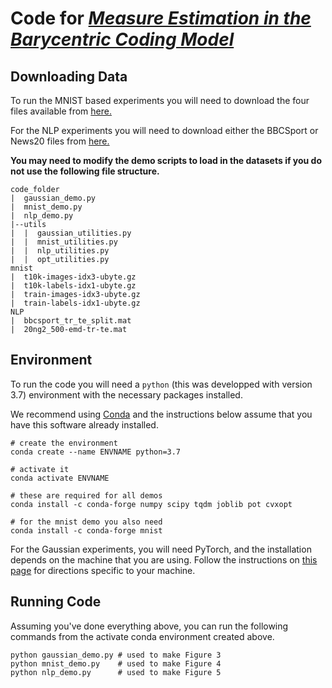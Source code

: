 # Code for [*Measure Estimation in the Barycentric Coding Model*](https://arxiv.org/abs/2201.12195)

## Downloading Data

To run the MNIST based experiments you will need to download the four files available from [here.](http://yann.lecun.com/exdb/mnist/)

For the NLP experiments you will need to download either the BBCSport or News20 files from [here.](https://www.dropbox.com/sh/nf532hddgdt68ix/AABGLUiPRyXv6UL2YAcHmAFqa?dl=0)

**You may need to modify the demo scripts to load in the datasets if you do not use the following file structure.**

```
code_folder
|  gaussian_demo.py 
|  mnist_demo.py
|  nlp_demo.py
|--utils
|  |  gaussian_utilities.py
|  |  mnist_utilities.py
|  |  nlp_utilities.py
|  |  opt_utilities.py
mnist
|  t10k-images-idx3-ubyte.gz
|  t10k-labels-idx1-ubyte.gz
|  train-images-idx3-ubyte.gz
|  train-labels-idx1-ubyte.gz
NLP
|  bbcsport_tr_te_split.mat
|  20ng2_500-emd-tr-te.mat
```

## Environment

To run the code you will need a `python` (this was developped with version 3.7) environment with the necessary packages installed. 

We recommend using [Conda](https://docs.conda.io/en/latest/) and the instructions below assume that you have this software already installed.

```
# create the environment
conda create --name ENVNAME python=3.7

# activate it
conda activate ENVNAME

# these are required for all demos
conda install -c conda-forge numpy scipy tqdm joblib pot cvxopt

# for the mnist demo you also need
conda install -c conda-forge mnist
```

For the Gaussian experiments, you will need PyTorch, and the installation depends on the machine that you are using. Follow the instructions on [this page](https://pytorch.org/get-started/locally/) for directions specific to your machine.

## Running Code

Assuming you've done everything above, you can run the following commands from the activate conda environment created above.

```
python gaussian_demo.py # used to make Figure 3
python mnist_demo.py    # used to make Figure 4
python nlp_demo.py      # used to make Figure 5
```